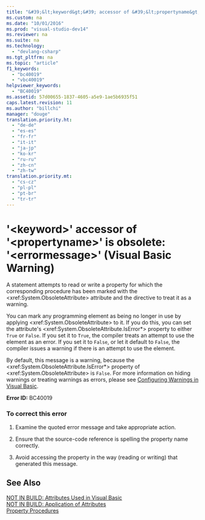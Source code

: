 ```yaml
---
title: "&#39;&lt;keyword&gt;&#39; accessor of &#39;&lt;propertyname&gt;&#39; is obsolete: &#39;&lt;errormessage&gt;&#39; (Visual Basic Warning)"
ms.custom: na
ms.date: "10/01/2016"
ms.prod: "visual-studio-dev14"
ms.reviewer: na
ms.suite: na
ms.technology: 
  - "devlang-csharp"
ms.tgt_pltfrm: na
ms.topic: "article"
f1_keywords: 
  - "bc40019"
  - "vbc40019"
helpviewer_keywords: 
  - "BC40019"
ms.assetid: 57d00655-1837-4605-a5e9-1ae5b6935f51
caps.latest.revision: 11
ms.author: "billchi"
manager: "douge"
translation.priority.ht: 
  - "de-de"
  - "es-es"
  - "fr-fr"
  - "it-it"
  - "ja-jp"
  - "ko-kr"
  - "ru-ru"
  - "zh-cn"
  - "zh-tw"
translation.priority.mt: 
  - "cs-cz"
  - "pl-pl"
  - "pt-br"
  - "tr-tr"
---
```

# &#39;&lt;keyword&gt;&#39; accessor of &#39;&lt;propertyname&gt;&#39; is obsolete: &#39;&lt;errormessage&gt;&#39; (Visual Basic Warning)
A statement attempts to read or write a property for which the corresponding procedure has been marked with the \<xref:System.ObsoleteAttribute> attribute and the directive to treat it as a warning.  
  
 You can mark any programming element as being no longer in use by applying \<xref:System.ObsoleteAttribute> to it. If you do this, you can set the attribute's \<xref:System.ObsoleteAttribute.IsError*> property to either `True` or `False`. If you set it to `True`, the compiler treats an attempt to use the element as an error. If you set it to `False`, or let it default to `False`, the compiler issues a warning if there is an attempt to use the element.  
  
 By default, this message is a warning, because the \<xref:System.ObsoleteAttribute.IsError*> property of \<xref:System.ObsoleteAttribute> is `False`. For more information on hiding warnings or treating warnings as errors, please see [Configuring Warnings in Visual Basic](../ide/configuring-warnings-in-visual-basic.md).  
  
 **Error ID:** BC40019  
  
### To correct this error  
  
1.  Examine the quoted error message and take appropriate action.  
  
2.  Ensure that the source-code reference is spelling the property name correctly.  
  
3.  Avoid accessing the property in the way (reading or writing) that generated this message.  
  
## See Also  
 [NOT IN BUILD: Attributes Used in Visual Basic](http://msdn.microsoft.com/22231318-8a40-49af-9245-e0aab723563b)   
 [NOT IN BUILD: Application of Attributes](http://msdn.microsoft.com/2b1703ed-4437-49b3-bc0b-568094324f47)   
 [Property Procedures](../Topic/Property%20Procedures%20\(Visual%20Basic\).md)